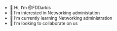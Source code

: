 - 👋 Hi, I’m @FDDarkis
- 👀 I’m interested in Networking administation
- 🌱 I’m currently learning Networking administration
- 💞️ I’m looking to collaborate on us
  
  

<!---
FDDarkis/FDDarkis is a ✨ special ✨ repository because its `README.md` (this file) appears on your GitHub profile.
You can click the Preview link to take a look at your changes.
--->
